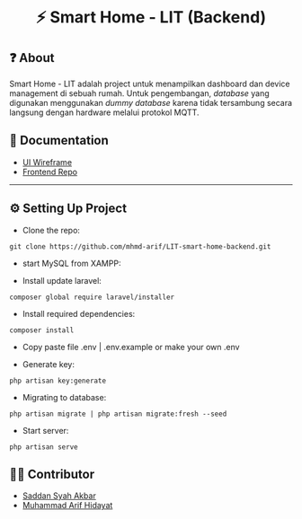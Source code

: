 <h1 align="center">
  ⚡ Smart Home - LIT (Backend)
</h1>

## ❓ About 
Smart Home - LIT adalah project untuk menampilkan dashboard dan device management di sebuah rumah. Untuk pengembangan, _database_ yang digunakan menggunakan _dummy_ _database_ karena tidak tersambung secara langsung dengan hardware melalui protokol MQTT.

## 💾 Documentation
- [UI Wireframe](https://www.figma.com/file/vnzBpOdVkW5COuhIMBC7Kq/UI-Wireframe?node-id=2%3A3&t=rW2Nv1HVIVTVwMqn-0)
- [Frontend Repo](https://github.com/saddansyah/LIT-smart-home-frontend)

<hr/>

## ⚙ Setting Up Project
- Clone the repo:
```````````
git clone https://github.com/mhmd-arif/LIT-smart-home-backend.git
```````````
- start MySQL from XAMPP:

- Install update laravel:
```````````
composer global require laravel/installer
```````````
- Install required dependencies:
```````````
composer install
```````````
- Copy paste file .env | .env.example or make your own .env

- Generate key:
```````````
php artisan key:generate
```````````
- Migrating to database:
``````````
php artisan migrate | php artisan migrate:fresh --seed
``````````
- Start server:
``````````
php artisan serve
``````````

## 👨‍💻 Contributor
- [Saddan Syah Akbar](https://github.com/saddansyah)
- [Muhammad Arif Hidayat](https://github.com/mhmd-arif)

